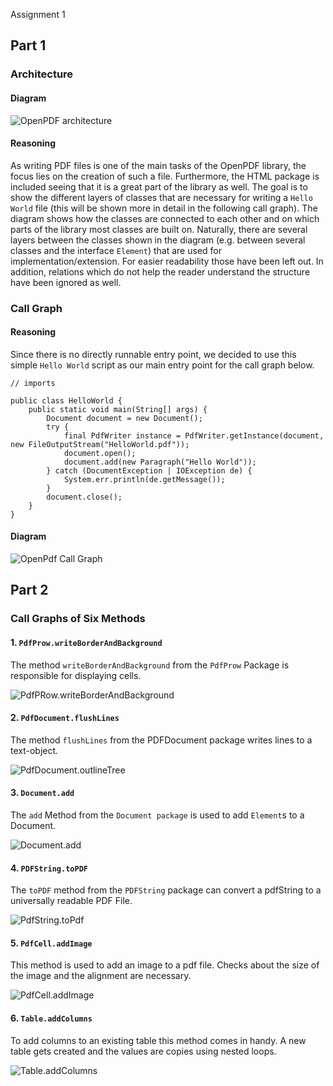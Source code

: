 Assignment 1

## Part 1

### Architecture

#### Diagram

![OpenPDF architecture](OpenPDF.png)

#### Reasoning

As writing PDF files is one of the main tasks of the OpenPDF library, the focus lies on the creation of such a file. Furthermore, the HTML package is included
seeing that it is a great part of the library as well. The goal is to show the different layers of classes that are necessary for writing a `Hello World` file
(this will be shown more in detail in the following call graph). The diagram shows how the classes are connected to each other and on which parts of the library
most classes are built on. Naturally, there are several layers between the classes shown in the diagram (e.g. between several classes and the interface `Element`)
that are used for implementation/extension. For easier readability those have been left out. In addition, relations which do not help the reader understand the structure
have been ignored as well.

### Call Graph

#### Reasoning
Since there is no directly runnable entry point, we decided to use this simple `Hello World` script as our main entry point for the call graph below. 

```
// imports

public class HelloWorld {
    public static void main(String[] args) {
        Document document = new Document();
        try {
            final PdfWriter instance = PdfWriter.getInstance(document, new FileOutputStream("HelloWorld.pdf"));
            document.open();
            document.add(new Paragraph("Hello World"));
        } catch (DocumentException | IOException de) {
            System.err.println(de.getMessage());
        }
        document.close();
    }
}
```

#### Diagram

![OpenPdf Call Graph](CallGraph.png)

## Part 2

### Call Graphs of Six Methods

#### 1. `PdfProw.writeBorderAndBackground`

The method ``writeBorderAndBackground`` from the ``PdfProw`` Package is responsible for displaying cells.

![PdfPRow.writeBorderAndBackground](PdfPRow.writeBorderAndBackground.png)

#### 2. `PdfDocument.flushLines`

The method ``flushLines`` from the PDFDocument package writes lines to a text-object.

![PdfDocument.outlineTree](PdfDocument.flushLines.png)

#### 3. `Document.add`

The ``add`` Method from the ``Document package`` is used to add ``Element``s to a Document. 

![Document.add](Document.add.png)

#### 4. `PDFString.toPDF`

The ``toPDF`` method from the ``PDFString`` package can convert a pdfString to a universally readable PDF File.

![PdfString.toPdf](PDFString.ToPdf.png)

#### 5. `PdfCell.addImage`

This method is used to add an image to a pdf file. Checks about the size of the image and the alignment are necessary.

![PdfCell.addImage](PdfCell.addImage.png)

#### 6. `Table.addColumns`

To add columns to an existing table this method comes in handy. A new table gets created and the values are copies using nested loops.

![Table.addColumns](Table.addColumns.png)
